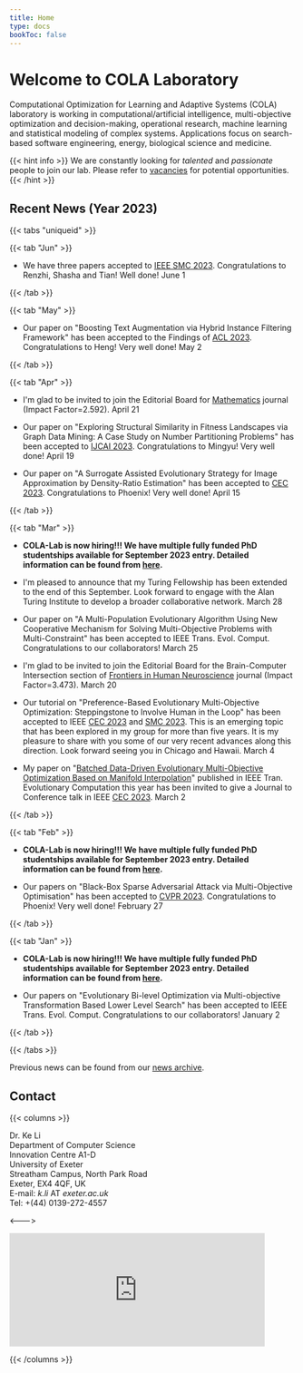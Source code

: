 ```yaml
---
title: Home
type: docs
bookToc: false
---
```


# Welcome to COLA Laboratory

<link rel="stylesheet" href="/academicons/academicons-1.9.0/css/academicons.min.css"/>
<link rel="stylesheet" href="https://maxcdn.bootstrapcdn.com/font-awesome/4.4.0/css/font-awesome.min.css"/>

<script src='https://kit.fontawesome.com/a076d05399.js' crossorigin='anonymous'></script>
<script src="https://kit.fontawesome.com/yourcode.js" crossorigin="anonymous"></script>
<link rel="stylesheet" href="https://fonts.googleapis.com/icon?family=Material+Icons"/>
<link rel="stylesheet" href="https://cdnjs.cloudflare.com/ajax/libs/font-awesome/4.7.0/css/font-awesome.min.css"/>

Computational Optimization for Learning and Adaptive Systems (COLA) laboratory is working in computational/artificial intelligence, multi-objective optimization and decision-making, operational research, machine learning and statistical modeling of complex systems. Applications focus on search-based software engineering, energy, biological science and medicine.

{{< hint info >}}
We are constantly looking for _talented_ and _passionate_ people to join our lab. Please refer to [vacancies](/docs/home/vacancies) for potential opportunities.<br>
{{< /hint >}}

## <i class='fa fa-twitch' style='font-size:19px'></i> Recent News (Year 2023)

{{< tabs "uniqueid" >}}

{{< tab "Jun" >}}

* We have three papers accepted to [IEEE SMC 2023](https://ieeesmc2023.org/). Congratulations to Renzhi, Shasha and Tian! Well done! <i class='fa fa-calendar' style='font-size:19px'></i> June 1

{{< /tab >}}

{{< tab "May" >}}

* Our paper on "Boosting Text Augmentation via Hybrid Instance Filtering Framework" has been accepted to the Findings of [ACL 2023](https://2023.aclweb.org/). Congratulations to Heng! Very well done! <i class='fa fa-calendar' style='font-size:19px'></i> May 2

{{< /tab >}}

{{< tab "Apr" >}}

* I'm glad to be invited to join the Editorial Board for [Mathematics](https://www.mdpi.com/journal/mathematics) journal (Impact Factor=2.592). <i class='fa fa-calendar' style='font-size:19px'></i> April 21

* Our paper on "Exploring Structural Similarity in Fitness Landscapes via Graph Data Mining: A Case Study on Number Partitioning Problems" has been accepted to [IJCAI 2023](https://ijcai-23.org/). Congratulations to Mingyu! Very well done! <i class='fa fa-calendar' style='font-size:19px'></i> April 19

* Our paper on "A Surrogate Assisted Evolutionary Strategy for Image Approximation by Density-Ratio Estimation" has been accepted to [CEC 2023](https://2023.ieee-cec.org/). Congratulations to Phoenix! Very well done! <i class='fa fa-calendar' style='font-size:19px'></i> April 15

{{< /tab >}}

{{< tab "Mar" >}}

* **COLA-Lab is now hiring!!! We have multiple fully funded PhD studentships available for September 2023 entry. Detailed information can be found from [here](/docs/home/vacancies).**

* I'm pleased to announce that my Turing Fellowship has been extended to the end of this September. Look forward to engage with the Alan Turing Institute to develop a broader collaborative network. <i class='fa fa-calendar' style='font-size:19px'></i> March 28

* Our paper on "A Multi-Population Evolutionary Algorithm Using New Cooperative Mechanism for Solving Multi-Objective Problems with Multi-Constraint" has been accepted to IEEE Trans. Evol. Comput. Congratulations to our collaborators! <i class='fa fa-calendar' style='font-size:19px'></i> March 25

* I'm glad to be invited to join the Editorial Board for the Brain-Computer Intersection section of [Frontiers in Human Neuroscience](https://www.frontiersin.org/journals/human-neuroscience) journal (Impact Factor=3.473). <i class='fa fa-calendar' style='font-size:19px'></i> March 20

* Our tutorial on "Preference-Based Evolutionary Multi-Objective Optimization: Steppingstone to Involve Human in the Loop" has been accepted to IEEE [CEC 2023](https://2023.ieee-cec.org/) and [SMC 2023](https://ieeesmc2023.org/). This is an emerging topic that has been explored in my group for more than five years. It is my pleasure to share with you some of our very recent advances along this direction. Look forward seeing you in Chicago and Hawaii. <i class='fa fa-calendar' style='font-size:19px'></i> March 4

* My paper on "[Batched Data-Driven Evolutionary Multi-Objective Optimization Based on Manifold Interpolation](https://ieeexplore.ieee.org/document/9744035)" published in IEEE Tran. Evolutionary Computation this year has been invited to give a Journal to Conference talk in IEEE [CEC 2023](https://2023.ieee-cec.org/). <i class='fa fa-calendar' style='font-size:19px'></i> March 2

{{< /tab >}}

{{< tab "Feb" >}}

* **COLA-Lab is now hiring!!! We have multiple fully funded PhD studentships available for September 2023 entry. Detailed information can be found from [here](/docs/home/vacancies).**

* Our papers on "Black-Box Sparse Adversarial Attack via Multi-Objective Optimisation" has been accepted to [CVPR 2023](https://cvpr2023.thecvf.com/). Congratulations to Phoenix! Very well done!<i class='fa fa-calendar' style='font-size:19px'></i> February 27

{{< /tab >}}

{{< tab "Jan" >}}

* **COLA-Lab is now hiring!!! We have multiple fully funded PhD studentships available for September 2023 entry. Detailed information can be found from [here](/docs/home/vacancies).**

* Our papers on "Evolutionary Bi-level Optimization via Multi-objective Transformation Based Lower Level Search" has been accepted to IEEE Trans. Evol. Comput. Congratulations to our collaborators! <i class='fa fa-calendar' style='font-size:19px'></i> January 2

{{< /tab >}}

{{< /tabs >}}

<i class='fa fa-archive' style='font-size:19px'></i> Previous news can be found from our [news archive](/docs/home/news).

## <i class='fa fa-address-card' style='font-size:20px'></i> Contact
{{< columns >}}

Dr. Ke Li<br>
Department of Computer Science<br>
Innovation Centre A1-D<br>
University of Exeter<br>
Streatham Campus, North Park Road<br>
Exeter, EX4 4QF, UK<br>
<i class='fa fa-envelope' style='font-size:15px'></i> E-mail: _k.li_ AT _exeter.ac.uk_<br>
<i class='fa fa-phone-square' style='font-size:16px'></i> Tel: +(44) 0139-272-4557

<--->

<iframe src="https://www.google.com/maps/embed?pb=!1m18!1m12!1m3!1d2525.0014985924795!2d-3.5331215842581605!3d50.73846107951612!2m3!1f0!2f0!3f0!3m2!1i1024!2i768!4f13.1!3m3!1m2!1s0x486da4436e4494cb%3A0x1c62c9fa168f33ac!2sInnovation%20Centre%2C%20Rennes%20Dr%2C%20Exeter%20EX4%204RN!5e0!3m2!1sen!2suk!4v1605568402719!5m2!1sen!2suk" width="450" height="200" frameborder="0" style="border:0;" allowfullscreen="" aria-hidden="false" tabindex="0"></iframe>

{{< /columns >}}
